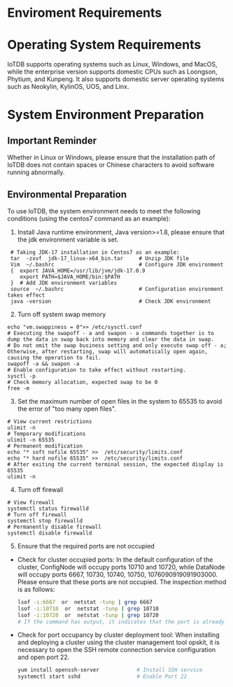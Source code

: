<!--

    Licensed to the Apache Software Foundation (ASF) under one
    or more contributor license agreements.  See the NOTICE file
    distributed with this work for additional information
    regarding copyright ownership.  The ASF licenses this file
    to you under the Apache License, Version 2.0 (the
    "License"); you may not use this file except in compliance
    with the License.  You may obtain a copy of the License at
    
        http://www.apache.org/licenses/LICENSE-2.0
    
    Unless required by applicable law or agreed to in writing,
    software distributed under the License is distributed on an
    "AS IS" BASIS, WITHOUT WARRANTIES OR CONDITIONS OF ANY
    KIND, either express or implied.  See the License for the
    specific language governing permissions and limitations
    under the License.

-->
# Enviroment Requirements

# Operating System Requirements

IoTDB supports operating systems such as Linux, Windows, and MacOS, while the enterprise version supports domestic CPUs such as Loongson, Phytium, and Kunpeng. It also supports domestic server operating systems such as Neokylin, KylinOS, UOS, and Linx.



# System Environment Preparation

## Important Reminder

Whether in Linux or Windows, please ensure that the installation path of IoTDB does not contain spaces or Chinese characters to avoid software running abnormally.



## Environmental Preparation

To use IoTDB, the system environment needs to meet the following conditions (using the centos7 command as an example):

1. Install Java runtime environment, Java version>=1.8, please ensure that the jdk environment variable is set.

```shell
 # Taking JDK-17 installation in Centos7 as an example:
 tar  -zxvf  jdk-17_linux-x64_bin.tar     # Unzip JDK file
 Vim  ~/.bashrc                           # Configure JDK environment
 {  export JAVA_HOME=/usr/lib/jvm/jdk-17.0.9
    export PATH=$JAVA_HOME/bin:$PATH     
 }  # Add JDK environment variables
 source  ~/.bashrc                        # Configuration environment takes effect
 java -version                            # Check JDK environment
```

2. Turn off system swap memory

```shell
echo "vm.swappiness = 0">> /etc/sysctl.conf
# Executing the swapoff - a and swapon - a commands together is to dump the data in swap back into memory and clear the data in swap.
# Do not omit the swap business setting and only execute swap off - a; Otherwise, after restarting, swap will automatically open again, causing the operation to fail.
swapoff -a && swapon -a
# Enable configuration to take effect without restarting.
sysctl -p
# Check memory allocation, expected swap to be 0
free -m
```

3. Set the maximum number of open files in the system to 65535 to avoid the error of "too many open files".

```shell
# View current restrictions
ulimit -n
# Temporary modifications
ulimit -n 65535
# Permanent modification
echo "* soft nofile 65535" >>  /etc/security/limits.conf
echo "* hard nofile 65535" >>  /etc/security/limits.conf
# After exiting the current terminal session, the expected display is 65535
ulimit -n
```

4. Turn off firewall

```shell
# View firewall
systemctl status firewalld
# Turn off firewall
systemctl stop firewalld
# Permanently disable firewall
systemctl disable firewalld
```

5. Ensure that the required ports are not occupied

  - Check for cluster occupied ports: In the default configuration of the cluster, ConfigNode will occupy ports 10710 and 10720, while DataNode will occupy ports 6667, 10730, 10740, 10750, 1076090919091903000. Please ensure that these ports are not occupied. The inspection method is as follows:

     ```Bash
     lsof -i:6667  or  netstat -tunp | grep 6667
     lsof -i:10710  or  netstat -tunp | grep 10710
     lsof -i:10720  or  netstat -tunp | grep 10720
     # If the command has output, it indicates that the port is already occupied.
     ```

- Check for port occupancy by cluster deployment tool: When installing and deploying a cluster using the cluster management tool opskit, it is necessary to open the SSH remote connection service configuration and open port 22.

     ```Bash
     yum install openssh-server            # Install SSH service
     systemctl start sshd                  # Enable Port 22           
     ```

